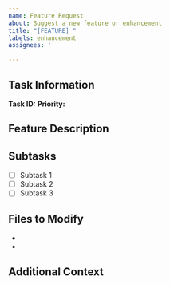 ```yaml
---
name: Feature Request
about: Suggest a new feature or enhancement
title: "[FEATURE] "
labels: enhancement
assignees: ''

---
```


## Task Information
**Task ID:** <!-- e.g., WEC-50 -->
**Priority:** <!-- High/Medium/Low -->

## Feature Description
<!-- A clear and concise description of what you want to happen -->

## Subtasks
<!-- Break down the feature into smaller tasks if applicable -->
- [ ] Subtask 1
- [ ] Subtask 2
- [ ] Subtask 3

## Files to Modify
<!-- List the files that will need to be modified -->
- 
- 

## Additional Context
<!-- Add any other context or screenshots about the feature request here -->
